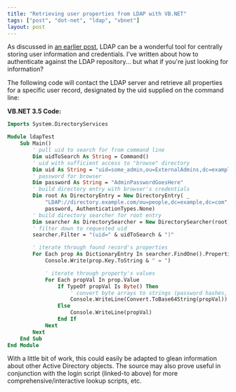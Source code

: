 ```yaml
---
title: "Retrieving user properties from LDAP with VB.NET"
tags: ["post", "dot-net", "ldap", "vbnet"]
layout: post
---
```


As discussed in [an earlier
post](/2008/08/ldap-authentication-with-vb-net/), LDAP
can be a wonderful tool for centrally storing user information and
credentials. I've written about how to authenticate against the LDAP
repository... but what if you're just looking for
information?<!--more-->

The following code will contact the LDAP server and retrieve all
properties for a specific user record, designated by the uid supplied on
the command line:

**VB.NET 3.5 Code:**

```vb
Imports System.DirectoryServices

Module ldapTest
	Sub Main()
		' pull uid to search for from command line
		Dim uidToSearch As String = Command()
		' uid with sufficient access to "browse" directory
		Dim uid As String = "uid=some_admin,ou=ExternalAdmins,dc=example,dc=com"
		' password for browser
		Dim password As String = "AdminPasswordGoesHere"
		' build directory entry with browser's credentials
		Dim root As DirectoryEntry = New DirectoryEntry( _
			"LDAP://directory.example.com/ou=people,dc=example,dc=com", uid, _
			password, AuthenticationTypes.None)
		' build directory searcher for root entry
		Dim searcher As DirectorySearcher = New DirectorySearcher(root)
		' filter down to requested uid
		searcher.Filter = "(uid=" & uidToSearch & ")"

		' iterate through found record's properties
		For Each prop As DictionaryEntry In searcher.FindOne().Properties
			Console.Write(prop.Key.ToString & " = ")

			' iterate through property's values
			For Each propVal In prop.Value
				If TypeOf propVal Is Byte() Then
					' convert byte arrays to strings (password hashes, etc.)
					Console.WriteLine(Convert.ToBase64String(propVal))
				Else
					Console.WriteLine(propVal)
				End If
			Next
		Next
	End Sub
End Module
```

With a little bit of work, this could easily be adapted to glean
information about other Active Directory objects. The source may also
prove useful in conjunction with the login script (linked-to above) for
more comprehensive/interactive lookup scripts, etc.
